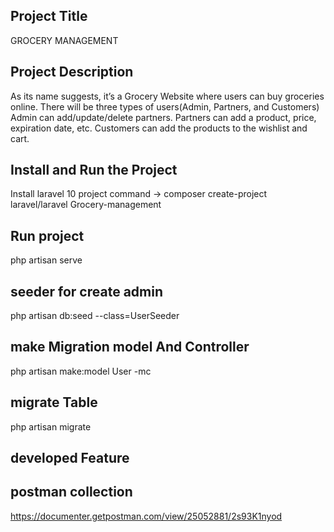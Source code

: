 ## Project Title

GROCERY MANAGEMENT

## Project Description

As its name suggests, it’s a Grocery Website where users can buy groceries online.
There will be three types of users(Admin, Partners, and Customers)
Admin can add/update/delete partners.
Partners can add a product, price, expiration date, etc.
Customers can add the products to the wishlist and cart.

## Install and Run the Project

Install laravel 10 project
command -> composer create-project laravel/laravel Grocery-management

## Run project

php artisan serve

## seeder for create admin

php artisan db:seed --class=UserSeeder

## make Migration model And Controller

php artisan make:model User -mc

## migrate Table

php artisan migrate

## developed Feature

## postman collection

https://documenter.getpostman.com/view/25052881/2s93K1nyod
